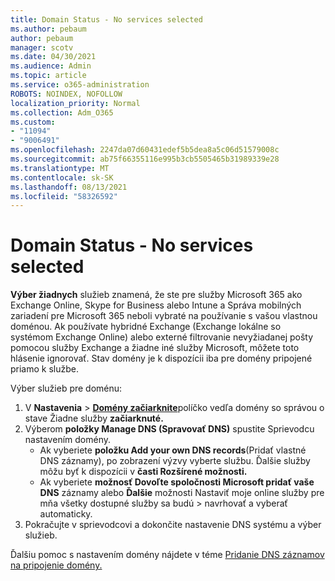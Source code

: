 ```yaml
---
title: Domain Status - No services selected
ms.author: pebaum
author: pebaum
manager: scotv
ms.date: 04/30/2021
ms.audience: Admin
ms.topic: article
ms.service: o365-administration
ROBOTS: NOINDEX, NOFOLLOW
localization_priority: Normal
ms.collection: Adm_O365
ms.custom:
- "11094"
- "9006491"
ms.openlocfilehash: 2247da07d60431edef5b5dea8a5c06d51579008c
ms.sourcegitcommit: ab75f66355116e995b3cb5505465b31989339e28
ms.translationtype: MT
ms.contentlocale: sk-SK
ms.lasthandoff: 08/13/2021
ms.locfileid: "58326592"
---
```

# <a name="domain-status---no-services-selected"></a>Domain Status - No services selected

**Výber žiadnych** služieb znamená, že ste pre služby Microsoft 365 ako Exchange Online, Skype for Business alebo Intune a Správa mobilných zariadení pre Microsoft 365 neboli vybraté na používanie s vašou vlastnou doménou. Ak používate hybridné Exchange (Exchange lokálne so systémom Exchange Online) alebo externé filtrovanie nevyžiadanej pošty pomocou služby Exchange a žiadne iné služby Microsoft, môžete toto hlásenie ignorovať. Stav domény je k dispozícii iba pre domény pripojené priamo k službe.

Výber služieb pre doménu:

1. V **Nastavenia**  >  [**Domény začiarknite**](https://admin.microsoft.com/Adminportal/Home)políčko vedľa domény so správou o stave Žiadne služby **začiarknuté.**
1. Výberom **položky Manage DNS (Spravovať DNS)** spustite Sprievodcu nastavením domény.
    - Ak vyberiete **položku Add your own DNS records**(Pridať vlastné DNS záznamy), po zobrazení výzvy vyberte službu. Ďalšie služby môžu byť k dispozícii v **časti Rozšírené možnosti.**
    - Ak vyberiete **možnosť Dovoľte spoločnosti Microsoft pridať vaše DNS** záznamy alebo **Ďalšie** možnosti Nastaviť moje online služby pre mňa všetky dostupné služby sa budú  >   navrhovať a vyberať automaticky.
1. Pokračujte v sprievodcovi a dokončite nastavenie DNS systému a výber služieb.
 
Ďalšiu pomoc s nastavením domény nájdete v téme [Pridanie DNS záznamov na pripojenie domény.](https://docs.microsoft.com/microsoft-365/admin/get-help-with-domains/create-dns-records-at-any-dns-hosting-provider)

